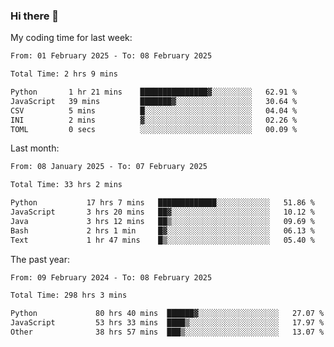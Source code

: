 ### Hi there 👋

My coding time for last week:

<!--START_SECTION:week-->

```txt
From: 01 February 2025 - To: 08 February 2025

Total Time: 2 hrs 9 mins

Python       1 hr 21 mins    ███████████████▓░░░░░░░░░   62.91 %
JavaScript   39 mins         ███████▓░░░░░░░░░░░░░░░░░   30.64 %
CSV          5 mins          █░░░░░░░░░░░░░░░░░░░░░░░░   04.04 %
INI          2 mins          ▓░░░░░░░░░░░░░░░░░░░░░░░░   02.26 %
TOML         0 secs          ░░░░░░░░░░░░░░░░░░░░░░░░░   00.09 %
```

<!--END_SECTION:week-->

Last month:

<!--START_SECTION:month-->

```txt
From: 08 January 2025 - To: 07 February 2025

Total Time: 33 hrs 2 mins

Python           17 hrs 7 mins   █████████████░░░░░░░░░░░░   51.86 %
JavaScript       3 hrs 20 mins   ██▓░░░░░░░░░░░░░░░░░░░░░░   10.12 %
Java             3 hrs 12 mins   ██▒░░░░░░░░░░░░░░░░░░░░░░   09.69 %
Bash             2 hrs 1 min     █▓░░░░░░░░░░░░░░░░░░░░░░░   06.13 %
Text             1 hr 47 mins    █▒░░░░░░░░░░░░░░░░░░░░░░░   05.40 %
```

<!--END_SECTION:month-->

The past year:

<!--START_SECTION:year-->

```txt
From: 09 February 2024 - To: 08 February 2025

Total Time: 298 hrs 3 mins

Python             80 hrs 40 mins  ██████▓░░░░░░░░░░░░░░░░░░   27.07 %
JavaScript         53 hrs 33 mins  ████▒░░░░░░░░░░░░░░░░░░░░   17.97 %
Other              38 hrs 57 mins  ███▒░░░░░░░░░░░░░░░░░░░░░   13.07 %
```

<!--END_SECTION:year-->
